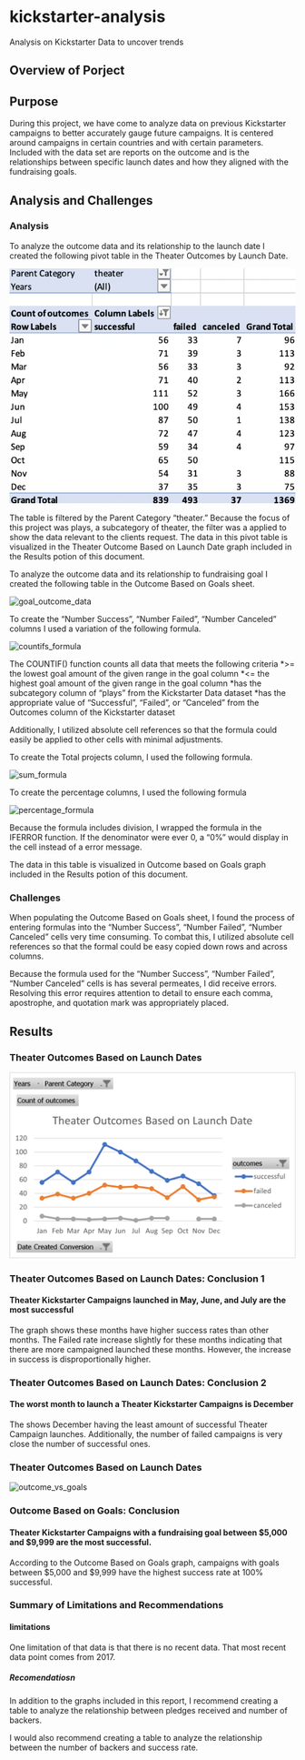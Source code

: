 # kickstarter-analysis
Analysis on Kickstarter Data to uncover trends
## Overview of Porject
## Purpose
During this project, we have come to analyze data on previous Kickstarter campaigns to better accurately gauge future campaigns. It is centered around campaigns in certain countries and with certain parameters. Included with the data set are reports on the outcome and is the relationships between specific launch dates and how they aligned with the fundraising goals.

## Analysis and Challenges

### Analysis 

To analyze the outcome data and its relationship to the launch date I created the following pivot table in the Theater Outcomes by Launch Date.

![Pivot_Table](/resources/Pivot_Table.png)

The table is filtered by the Parent Category “theater.” Because the focus of this project was plays, a subcategory of theater, the filter was a applied to show the data relevant to the clients request. The data in this pivot table is visualized in the Theater Outcome Based on Launch Date graph included in the Results potion of this document. 

To analyze the outcome data and its relationship to fundraising goal I created the following table in the Outcome Based on Goals sheet. 

![goal_outcome_data](/resources/goal_outcome_data.png)

To create the “Number Success”, “Number Failed”, “Number Canceled” columns I used a variation of the following formula. 

![countifs_formula](/resources/countifs_formula.png)

The COUNTIF()  function counts all data that meets the following criteria 
*>= the lowest goal amount of the given range in the goal column 
*<= the highest goal amount of the given range in the goal column
*has the subcategory column of “plays” from the Kickstarter Data dataset
*has the appropriate value of “Successful”, “Failed”, or “Canceled” from the Outcomes column of the Kickstarter dataset

Additionally, I utilized absolute cell references so that the formula could easily be applied to other cells with minimal adjustments. 

To create the Total projects column, I used the following formula.

![sum_formula](/resources/sum_formula.png)

To create the percentage columns, I used the following formula

![percentage_formula](/resources/percentage_formula.png)

Because the formula includes division, I wrapped the formula in the IFERROR function. If the denominator were ever 0, a “0%” would display in the cell instead of a error message. 

The data in this table is visualized in Outcome based on Goals graph included in the Results potion of this document.

### Challenges

When populating the Outcome Based on Goals sheet, I found the process of entering formulas into the “Number Success”, “Number Failed”, “Number Canceled” cells very time consuming. To combat this, I utilized absolute cell references so that the formal could be easy copied down rows and across columns. 

Because the formula used for the “Number Success”, “Number Failed”, “Number Canceled” cells is has several permeates, I did receive errors. Resolving this error requires attention to detail to ensure each comma, apostrophe, and quotation mark was appropriately placed. 
 
## Results

### Theater Outcomes Based on Launch Dates
![Theater_outcomes_vs_Launch](/resources/Theater_outcomes_vs_Launch.png)

### Theater Outcomes Based on Launch Dates: Conclusion 1
#### Theater Kickstarter Campaigns launched in May, June, and July are the most successful
The graph shows these months have higher success rates than other months. The Failed rate increase slightly for these months indicating that there are more campaigned launched these months. However, the increase in success is disproportionally higher. 

### Theater Outcomes Based on Launch Dates: Conclusion 2
#### The worst month to launch a Theater Kickstarter Campaigns is December
The shows December having the least amount of successful Theater Campaign launches. Additionally, the number of failed campaigns is very close the number of successful ones.  

### Theater Outcomes Based on Launch Dates
![outcome_vs_goals](/resources/Outcome_vs_Goals.png)

### Outcome Based on Goals: Conclusion 
#### Theater Kickstarter Campaigns with a fundraising goal between $5,000 and $9,999 are the most successful. 
According to the Outcome Based on Goals graph, campaigns with goals between $5,000 and $9,999 have the highest success rate at 100% successful. 

### Summary of Limitations and Recommendations 

#### limitations
One limitation of that data is that there is no recent data. That most recent data point comes from 2017. 

##### Recomendatiosn 
In addition to the graphs included in this report, I recommend creating a table to analyze the relationship between pledges received and number of backers. 

I would also recommend creating a table to analyze the relationship between the number of backers and success rate. 
